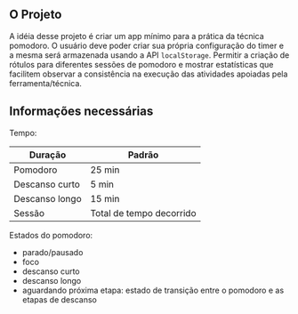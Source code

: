 ## O Projeto

A idéia desse projeto é criar um app mínimo para a prática da técnica pomodoro.
O usuário deve poder criar sua própria configuração do timer e a mesma será armazenada usando a API `localStorage`.
Permitir a criação de rótulos para diferentes sessões de pomodoro e mostrar estatísticas que facilitem observar a consistência na execução das atividades apoiadas pela ferramenta/técnica.

## Informações necessárias

Tempo:

| Duração        | Padrão                   |
| -------------- | ------------------------ |
| Pomodoro       | 25 min                   |
| Descanso curto | 5 min                    |
| Descanso longo | 15 min                   |
| Sessão         | Total de tempo decorrido |

Estados do pomodoro:

- parado/pausado
- foco
- descanso curto
- descanso longo
- aguardando próxima etapa: estado de transição entre o pomodoro e as etapas de descanso
